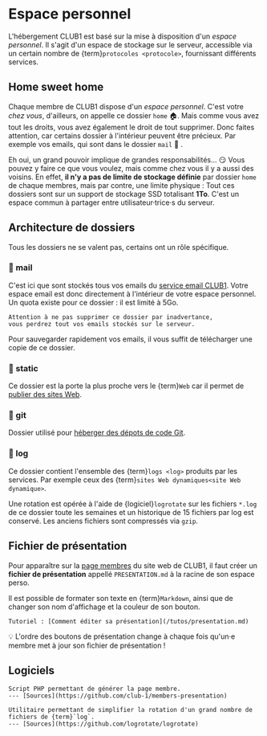 Espace personnel
================

L'hébergement CLUB1 est basé sur la mise à disposition d'un *espace personnel*.
Il s'agit d'un espace de stockage sur le serveur, accessible via un certain
nombre de {term}`protocoles <protocole>`, fournissant différents services.


Home sweet home
---------------

Chaque membre de CLUB1 dispose d'un *espace personnel*.
C'est votre *chez vous*, d'ailleurs, on appelle ce dossier `home` 🏠.
Mais comme vous avez tout les droits, vous avez également le droit de tout supprimer.
Donc faites attention, car certains dossier à l'intérieur peuvent être précieux.
Par exemple vos emails, qui sont dans le dossier `mail` 🤯 .

Eh oui, un grand pouvoir implique de grandes responsabilités... 😏
Vous pouvez y faire ce que vous voulez, mais comme chez vous il y a aussi des voisins.
En effet, **il n'y a pas de limite de stockage définie** par dossier `home` de chaque membres,
mais par contre, une limite physique :
Tout ces dossiers sont sur un support de stockage SSD totalisant **1To**.
C'est un espace commun à partager entre utilisateur&middot;trice&middot;s du serveur.


Architecture de dossiers
------------------------

Tous les dossiers ne se valent pas, certains ont un rôle spécifique.

### 📁 mail

C'est ici que sont stockés tous vos emails du [service email CLUB1](/services/email.md).
Votre espace email est donc directement à l'intérieur de votre espace personnel.
Un quota existe pour ce dossier : il est limité à 5Go.

```{danger}
Attention à ne pas supprimer ce dossier par inadvertance,
vous perdrez tout vos emails stockés sur le serveur.
```

Pour sauvegarder rapidement vos emails,
il vous suffit de télécharger une copie de ce dossier.

### 📁 static

Ce dossier est la porte la plus proche vers le {term}`Web`
car il permet de [publier des sites Web](../services/web.md#dossier-static).

### 📁 git

Dossier utilisé pour [héberger des dépots de code Git](/services/git.md).

### 📁 log

Ce dossier contient l'ensemble des {term}`logs <log>` produits par les services.
Par exemple ceux des {term}`sites Web dynamiques<site Web dynamique>`.

Une rotation est opérée à l'aide de {logiciel}`logrotate` sur les fichiers `*.log` de ce dossier toute les semaines
et un historique de 15 fichiers par log est conservé.
Les anciens fichiers sont compressés via `gzip`.

Fichier de présentation
-----------------------

Pour apparaître sur la [page membres](https://club1.fr/membres) du site web de CLUB1,
il faut créer un **fichier de présentation** appellé `PRESENTATION.md` à la racine de son espace perso.

Il est possible de formater son texte en {term}`Markdown`,
ainsi que de changer son nom d'affichage et la couleur de son bouton.

```{seealso}
Tutoriel : [Comment éditer sa présentation](/tutos/presentation.md)
```

💡 L'ordre des boutons de présentation change à chaque fois qu'un&middot;e membre met à jour
son fichier de présentation !

Logiciels
---------

```{logiciel} members-presentation
Script PHP permettant de générer la page membre.
--- [Sources](https://github.com/club-1/members-presentation)
```

```{logiciel} logrotate
Utilitaire permettant de simplifier la rotation d'un grand nombre de fichiers de {term}`log`.
--- [Sources](https://github.com/logrotate/logrotate)
```
